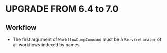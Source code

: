 UPGRADE FROM 6.4 to 7.0
=======================

Workflow
--------

 * The first argument of `WorkflowDumpCommand` must be a `ServiceLocator` of all
   workflows indexed by names
